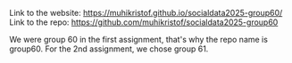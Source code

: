 Link to the website: https://muhikristof.github.io/socialdata2025-group60/
Link to the repo: https://github.com/muhikristof/socialdata2025-group60

We were group 60 in the first assignment, that's why the repo name is group60. For the 2nd assignment, we chose group 61.
